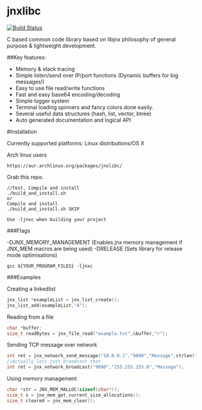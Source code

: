 jnxlibc
=======
[![Build Status](https://travis-ci.org/AlexsJones/jnxlibc.png)](https://travis-ci.org/AlexsJones/jnxlibc)

C based common code library based on libjnx philosophy of general purpose & lightweight development.

##Key features:
- Memory & stack tracing
- Simple listen/send over IP/port functions (Dynamic buffers for big messages!)
- Easy to use file read/write functions
- Fast and easy base64 encoding/decoding
- Simple logger system
- Terminal loading spinners and fancy colors done easily.
- Several useful data structures (hash, list, vector, btree)
- Auto generated documentation and logical API

#Installation

Currently supported platforms:
Linux distributions/OS X

Arch linux users
````
https://aur.archlinux.org/packages/jnxlibc/
````

Grab this repo.
````
//Test, Compile and install
./build_and_install.sh
or
Compile and install
./build_and_install.sh SKIP

Use -ljnxc when building your project

````
###Flags

-DJNX_MEMORY_MANAGEMENT (Enables jnx memory management if JNX_MEM macros are being used)
-DRELEASE (Sets library for release mode optimisations) 
```
gcc ${YOUR_PROGRAM_FILES} -ljnxc 
````

###Examples

Creating a linkedlist
```C
jnx_list *exampleList = jnx_list_create(); 
jnx_list_add(exampleList,"A");
```
Reading from a file
```C
char *buffer;
size_t readBytes = jnx_file_read("example.txt",&buffer,"r");
```
Sending TCP message over network
```C
int ret = jnx_network_send_message("10.0.0.1","9090","Message",strlen("Message"));
//Actually lets just broadcast that
int ret = jnx_network_broadcast("9090","255.255.255.0","Message");
```
Using memory management
```C
char *str = JNX_MEM_MALLOC(sizeof(char*));
size_t s = jnx_mem_get_current_size_allocations();
size_t cleared = jnx_mem_clear();
```

